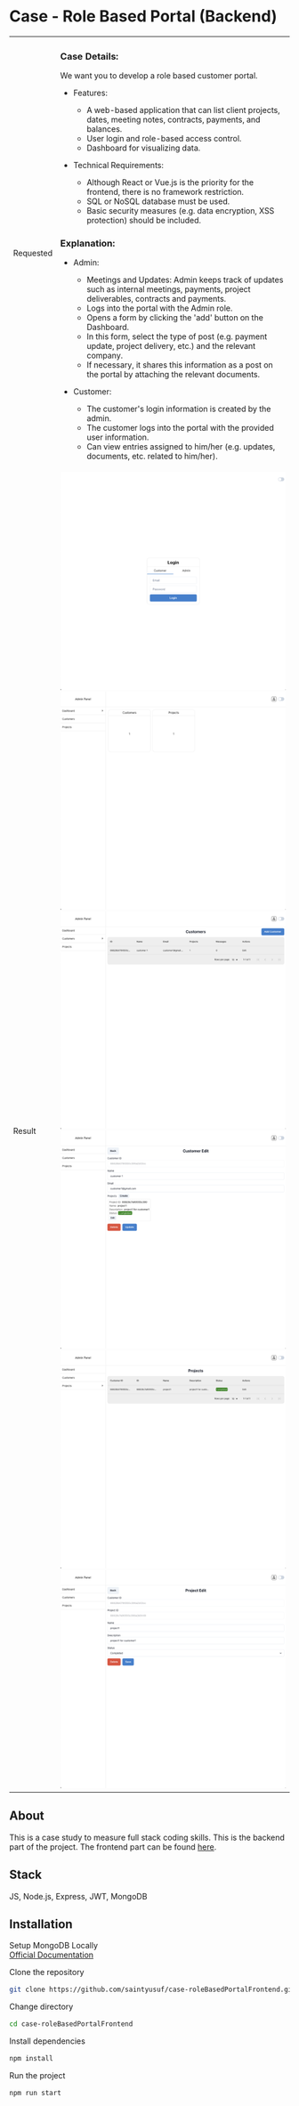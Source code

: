 # Case - Role Based Portal (Backend)

<table>
  <tbody>
    <tr>
      <td>
        Requested
      </td>
      <td>
        <h3>Case Details:</h3>
        <p>We want you to develop a role based customer portal.</p>
        <ul>
          <li>
            <p>Features:</p>
            <ul>
              <li>A web-based application that can list client projects, dates, meeting notes, contracts, payments, and balances.</li>
              <li>User login and role-based access control.</li>
              <li>Dashboard for visualizing data.</li>
            </ul>
          </li>
          <li>
            <p>Technical Requirements:</p>
            <ul>
              <li>Although React or Vue.js is the priority for the frontend, there is no framework restriction.</li>
              <li>SQL or NoSQL database must be used.</li>
              <li>Basic security measures (e.g. data encryption, XSS protection) should be included.</li>
            </ul>
          </li>
        </ul>
        <h3>Explanation:</h3>
        <ul>
          <li>
            <p>Admin:</p>
            <ul>
              <li>Meetings and Updates: Admin keeps track of updates such as internal meetings, payments, project deliverables, contracts and payments.</li>
              <li>Logs into the portal with the Admin role.</li>
              <li>Opens a form by clicking the 'add' button on the Dashboard.</li>
              <li>In this form, select the type of post (e.g. payment update, project delivery, etc.) and the relevant company.</li>
              <li>If necessary, it shares this information as a post on the portal by attaching the relevant documents.</li>
            </ul>
          </li>
          <li>
            <p>Customer:</p>
            <ul>
              <li>The customer's login information is created by the admin.</li>
              <li>The customer logs into the portal with the provided user information.</li>
              <li>Can view entries assigned to him/her (e.g. updates, documents, etc. related to him/her).</li>
            </ul>
          </li>
        </ul>
      </td>
    </tr>
    <tr>
      <td>
        Result
      </td>
      <td>
        <img src="https://github.com/saintyusuf/case-roleBasedPortalFrontend/blob/main/case-details/result1.png" alt="Result 1">
        <img src="https://github.com/saintyusuf/case-roleBasedPortalFrontend/blob/main/case-details/result2.png" alt="Result 2">
        <img src="https://github.com/saintyusuf/case-roleBasedPortalFrontend/blob/main/case-details/result3.png" alt="Result 3">
        <img src="https://github.com/saintyusuf/case-roleBasedPortalFrontend/blob/main/case-details/result4.png" alt="Result 4">
        <img src="https://github.com/saintyusuf/case-roleBasedPortalFrontend/blob/main/case-details/result5.png" alt="Result 5">
        <img src="https://github.com/saintyusuf/case-roleBasedPortalFrontend/blob/main/case-details/result6.png" alt="Result 6">
      </td>
    </tr>
  </tbody>
</table>

## About

This is a case study to measure full stack coding skills. This is the backend part of the project. The frontend part can be found [here](https://github.com/saintyusuf/case-roleBasedPortalFrontend).

## Stack

JS, Node.js, Express, JWT, MongoDB

## Installation

Setup MongoDB Locally\
[Official Documentation](https://www.mongodb.com/docs/manual/administration/install-community/)

Clone the repository
```bash 
git clone https://github.com/saintyusuf/case-roleBasedPortalFrontend.git
```

Change directory
```bash 
cd case-roleBasedPortalFrontend
```

Install dependencies
```bash
npm install
```

Run the project
```bash
npm run start
```